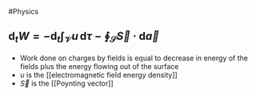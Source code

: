 #Physics 
## $\displaystyle \text{d}_{t}W=-\text{d}_{t}\int _{\mathcal{V}} u \, \mathrm{d}\tau-\oint_{\mathcal{S}}\vec{S}\cdot \mathrm{d}\vec{a}$
* Work done on charges by fields is equal to decrease in energy of the fields plus the energy flowing out of the surface
* $\displaystyle u$ is the [[electromagnetic field energy density]]
* $\displaystyle \vec{S}$ is the [[Poynting vector]]